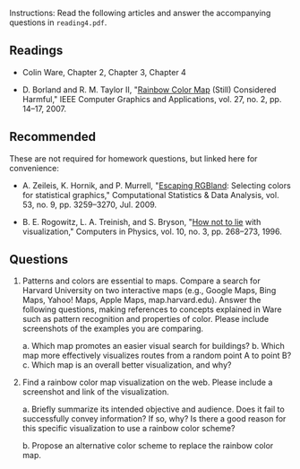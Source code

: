 Instructions: Read the following articles and answer the accompanying questions
in `reading4.pdf`.

## Readings

* Colin Ware, Chapter 2, Chapter 3, Chapter 4

* D. Borland and R. M. Taylor II, "[Rainbow Color Map][1] (Still) Considered
  Harmful," IEEE Computer Graphics and Applications, vol. 27, no. 2, pp. 14–17,
  2007.

[1]: cdn://excerpts/w4/Borland_Rainbow_Color_Map.pdf

## Recommended

These are not required for homework questions, but linked here for convenience:

* A. Zeileis, K. Hornik, and P. Murrell, "[Escaping RGBland][2]: Selecting colors
  for statistical graphics," Computational Statistics & Data Analysis, vol. 53,
  no. 9, pp. 3259–3270, Jul. 2009.

* B. E. Rogowitz, L. A. Treinish, and S. Bryson, "[How not to lie][3] with
  visualization," Computers in Physics, vol. 10, no. 3, pp. 268–273, 1996.

[2]: cdn://excerpts/w4/Zeileis_Escaping_RGBland.pdf
[3]: cdn://excerpts/w4/Rogowitz_How_not_to_lie.pdf

## Questions

1. Patterns and colors are essential to maps. Compare a search for Harvard
   University on two interactive maps (e.g., Google Maps, Bing Maps, Yahoo! Maps,
   Apple Maps, map.harvard.edu). Answer the following questions, making references
   to concepts explained in Ware such as pattern recognition and properties of
   color. Please include screenshots of the examples you are comparing.

    a. Which map promotes an easier visual search for buildings?
    b. Which map more effectively visualizes routes from a random point A to point B?
    c. Which map is an overall better visualization, and why?

2. Find a rainbow color map visualization on the web. Please include a
   screenshot and link of the visualization.

   a. Briefly summarize its intended objective and audience. Does it fail to
      successfully convey information? If so, why? Is there a good reason for this
      specific visualization to use a rainbow color scheme?
   
   b. Propose an alternative color scheme to replace the rainbow color map.

